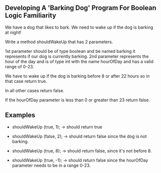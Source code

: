 ## Developing A 'Barking Dog' Program For Boolean Logic Familiarity

We have a dog that likes to bark.  We need to wake up if the dog is barking at night!

Write a method shouldWakeUp that has 2 parameters.

1st parameter should be of type boolean and be named barking it represents if our dog is currently barking.
2nd parameter represents the hour of the day and is of type int with the name hourOfDay and has a valid range of 0-23.

We have to wake up if the dog is barking before 8 or after 22 hours so in that case return true.

In all other cases return false.

If the hourOfDay parameter is less than 0 or greater than 23 return false.

## Examples

- shouldWakeUp (true, 1); → should return true

- shouldWakeUp (false, 2); → should return false since the dog is not barking.

- shouldWakeUp (true, 8); → should return false, since it's not before 8.

- shouldWakeUp (true, -1); → should return false since the hourOfDay parameter needs to be in a range 0-23.

